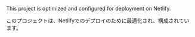 This project is optimized and configured for deployment on Netlify.

このプロジェクトは、Netlifyでのデプロイのために最適化され、構成されています。
